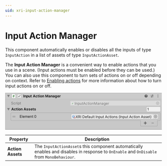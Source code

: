 ```yaml
---
uid: xri-input-action-manager
---
```


# Input Action Manager

This component automatically enables or disables all the inputs of type `InputAction` in a list of assets of type `InputActionAsset`. 

The **Input Action Manager** is a convenient way to enable actions that you use in a scene. (Input actions must be enabled before they can be used.) You can also use this component to turn sets of actions on or off depending on context. Refer to [Enabling actions](https://docs.unity3d.com/Packages/com.unity.inputsystem@1.8/manual/Actions.html#enabling-actions) for more information about how to turn input actions on or off.

![InputActionManager component](images/input-action-manager.png)

| **Property** | **Description** |
|---|---|
| **Action Assets** | The `InputActionAsset`s this component automatically enables and disables in response to `OnEnable` and `OnDisable` from `MonoBehaviour`. |
